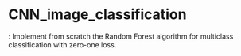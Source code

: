 # CNN_image_classification
 : Implement from scratch the Random Forest algorithm for multiclass classification with zero-one loss.
